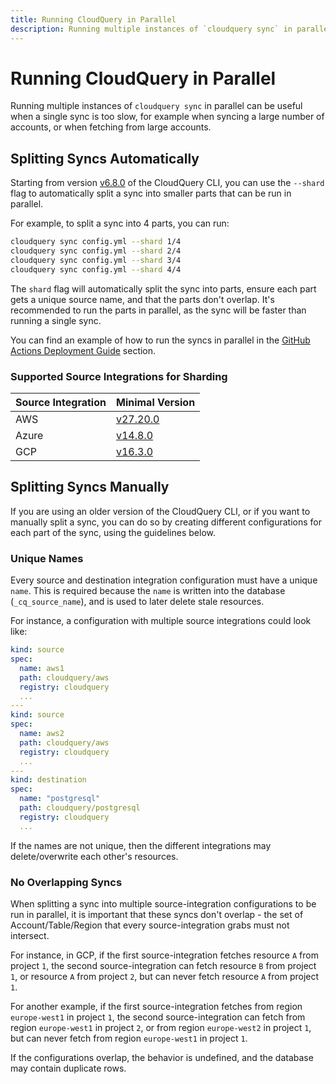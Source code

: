 ```yaml
---
title: Running CloudQuery in Parallel
description: Running multiple instances of `cloudquery sync` in parallel can be useful when a single sync is too slow, for example when syncing a large number of accounts, or when fetching from large accounts.
---
```


# Running CloudQuery in Parallel

Running multiple instances of `cloudquery sync` in parallel can be useful when a single sync is too slow, for example when syncing a large number of accounts, or when fetching from large accounts.

## Splitting Syncs Automatically

Starting from version [v6.8.0](https://github.com/cloudquery/cloudquery/releases/tag/cli-v6.8.0) of the CloudQuery CLI, you can use the `--shard` flag to automatically split a sync into smaller parts that can be run in parallel.

For example, to split a sync into 4 parts, you can run:

```bash
cloudquery sync config.yml --shard 1/4
cloudquery sync config.yml --shard 2/4
cloudquery sync config.yml --shard 3/4
cloudquery sync config.yml --shard 4/4
```

The `shard` flag will automatically split the sync into parts, ensure each part gets a unique source name, and that the parts don't overlap.
It's recommended to run the parts in parallel, as the sync will be faster than running a single sync.

You can find an example of how to run the syncs in parallel in the [GitHub Actions Deployment Guide](/docs/deployment/github-actions#running-cloudquery-in-parallel-to-speed-up-sync-time) section.

### Supported Source Integrations for Sharding

| Source Integration | Minimal Version                                                                   |
| ------------- | --------------------------------------------------------------------------------- |
| AWS           | [v27.20.0](https://hub.cloudquery.io/plugins/source/cloudquery/aws/latest/docs) |
| Azure         | [v14.8.0](https://hub.cloudquery.io/plugins/source/cloudquery/azure/latest/docs)  |
| GCP           | [v16.3.0](https://hub.cloudquery.io/plugins/source/cloudquery/gcp/latest/docs)  |

## Splitting Syncs Manually

If you are using an older version of the CloudQuery CLI, or if you want to manually split a sync, you can do so by creating different configurations for each part of the sync, using the guidelines below.

### Unique Names

Every source and destination integration configuration must have a unique `name`. This is required because the `name` is
written into the database (`_cq_source_name`), and is used to later delete stale resources.

For instance, a configuration with multiple source integrations could look like:

```yaml copy
kind: source
spec:
  name: aws1
  path: cloudquery/aws
  registry: cloudquery
  ...
---
kind: source
spec:
  name: aws2
  path: cloudquery/aws
  registry: cloudquery
  ...
---
kind: destination
spec:
  name: "postgresql"
  path: cloudquery/postgresql
  registry: cloudquery
  ...
```

If the names are not unique, then the different integrations may delete/overwrite each other's resources.

### No Overlapping Syncs

When splitting a sync into multiple source-integration configurations to be run in parallel, it is important
that these syncs don't overlap - the set of Account/Table/Region that every source-integration grabs must not intersect.

For instance, in GCP, if the first source-integration fetches resource `A` from project `1`, the second source-integration
can fetch resource `B` from project `1`, or resource `A` from project `2`, but can never fetch resource `A` from project `1`.

For another example, if the first source-integration fetches from region `europe-west1` in project `1`, the second source-integration
can fetch from region `europe-west1` in project `2`, or from region `europe-west2` in project `1`, but can never fetch from
region `europe-west1` in project `1`.

If the configurations overlap, the behavior is undefined, and the database may contain duplicate rows.
